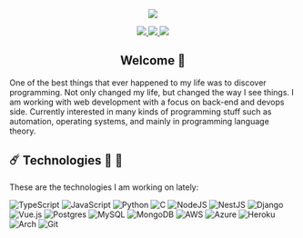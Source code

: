 <!-- Profile GIF -->
<div>
  <p align="center"><img src="./greetings.gif"></p>
</div>

<!-- Social media -->
<div align="center">
  <a href="https://www.linkedin.com/in/fernando-augusto-p">
    <img src="https://img.shields.io/badge/LinkedIn-%230077B5.svg?style=flat-square&logo=linkedin&logoColor=white">
  </a>
  <a href="https://twitter.com/nandkis_">
    <img src="https://img.shields.io/badge/nandkis_-%231DA1F2.svg?style=flat-square&logo=Twitter&logoColor=white">
  </a>
  <a href="https://odnanref.medium.com/">
    <img src="https://img.shields.io/badge/Medium-12100E?labelColor=000000&color=white&style=flat-square&logo=medium&logoColor=white">
  </a>
</div>

<!-- Title -->
<h2 align="center">Welcome 👋</h2>

<!-- Summary about me -->
One of the best things that ever happened to my life was to discover programming. Not only changed my life, but changed the way I see things. I am working with web development with a focus on back-end and devops side. Currently interested in many kinds of programming stuff such as automation, operating systems, and mainly in programming language theory.


<!-- Technologies -->
## ☄️ Technologies 👾 🧮
These are the technologies I am working on lately:

![TypeScript](https://img.shields.io/badge/typescript-%23007ACC.svg?style=flat-square&logo=typescript&logoColor=white)
![JavaScript](https://img.shields.io/badge/javascript-%23323330.svg?style=flat-square&logo=javascript&logoColor=%23F7DF1E)
![Python](https://img.shields.io/badge/python-3670A0?style=flat-square&logo=python&logoColor=ffdd54)
![C](https://img.shields.io/badge/c-%2300599C.svg?style=flat-square&logo=c&logoColor=white)
![NodeJS](https://img.shields.io/badge/node.js-6DA55F?style=flat-square&logo=node.js&logoColor=white)
![NestJS](https://img.shields.io/badge/nestjs-%23E0234E.svg?style=flat-square&logo=nestjs&logoColor=white)
![Django](https://img.shields.io/badge/django-%23092E20.svg?style=flat-square&logo=django&logoColor=white)
![Vue.js](https://img.shields.io/badge/vuejs-%2335495e.svg?style=flat-square&logo=vuedotjs&logoColor=%234FC08D)
![Postgres](https://img.shields.io/badge/postgres-%23316192.svg?style=flat-square&logo=postgresql&logoColor=white)
![MySQL](https://img.shields.io/badge/mysql-%2300f.svg?style=flat-square&logo=mysql&logoColor=white)
![MongoDB](https://img.shields.io/badge/MongoDB-%234ea94b.svg?style=flat-square&logo=mongodb&logoColor=white)
![AWS](https://img.shields.io/badge/AWS-%23FF9900.svg?style=flat-square&logo=amazon-aws&logoColor=white)
![Azure](https://img.shields.io/badge/azure-%230072C6.svg?style=flat-square&logo=microsoftazure&logoColor=white)
![Heroku](https://img.shields.io/badge/heroku-%23430098.svg?style=flat-square&logo=heroku&logoColor=white)
![Arch](https://img.shields.io/badge/Arch%20Linux-1793D1?logo=arch-linux&logoColor=fff&style=flat-square)
![Git](https://img.shields.io/badge/git-%23F05033.svg?style=flat-square&logo=git&logoColor=white)




<!-- last medium articles -->


<!-- interests -->


<!--
**fernando-gap/fernando-gap** is a ✨ _special_ ✨ repository because its `README.md` (this file) appears on your GitHub profile.

Here are some ideas to get you started:

- 🔭 I’m currently working on ...
- 🌱 I’m currently learning ...
- 👯 I’m looking to collaborate on ...
- 🤔 I’m looking for help with ...
- 💬 Ask me about ...
- 📫 How to reach me: ...
- 😄 Pronouns: ...
- ⚡ Fun fact: ...
-->
